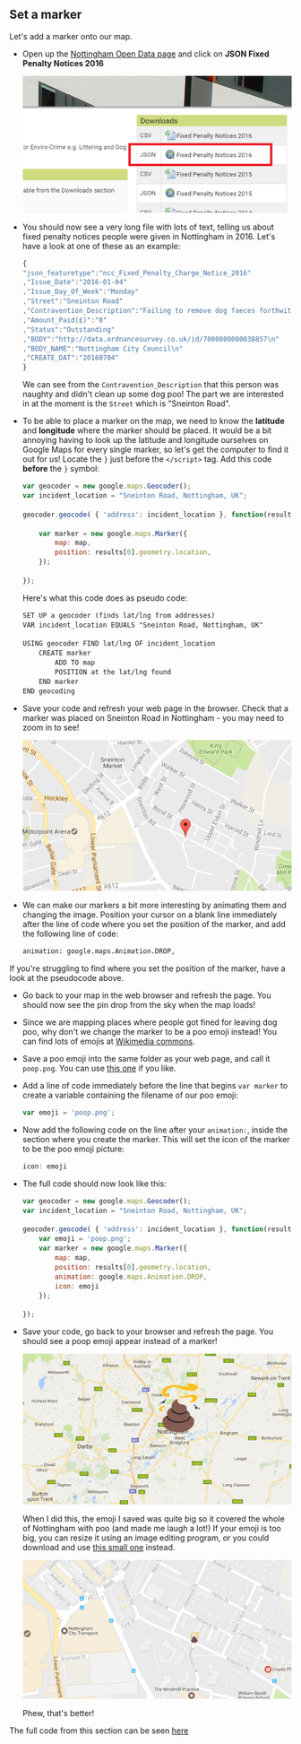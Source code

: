 ## Set a marker

Let's add a marker onto our map.

- Open up the [Nottingham Open Data page](http://www.opendatanottingham.org.uk/dataset.aspx?id=124) and click on **JSON Fixed Penalty Notices 2016**

    ![View the JSON data](images/click-on-data.png)

- You should now see a very long file with lots of text, telling us about fixed penalty notices people were given in Nottingham in 2016. Let's have a look at one of these as an example:

    ```JavaScript
    {
    "json_featuretype":"ncc_Fixed_Penalty_Charge_Notice_2016"
    ,"Issue_Date":"2016-01-04"
    ,"Issue_Day_Of_Week":"Monday"
    ,"Street":"Sneinton Road"
    ,"Contravention_Description":"Failing to remove dog faeces forthwith"
    ,"Amount_Paid(£)":"0"
    ,"Status":"Outstanding"
    ,"BODY":"http://data.ordnancesurvey.co.uk/id/7000000000038857\n"
    ,"BODY_NAME":"Nottingham City Council\n"
    ,"CREATE_DAT":"20160704"
    }
    ```

    We can see from the `Contravention_Description` that this person was naughty and didn't clean up some dog poo! The part we are interested in at the moment is the `Street` which is "Sneinton Road".

- To be able to place a marker on the map, we need to know the **latitude** and **longitude** where the marker should be placed. It would be a bit annoying having to look up the latitude and longitude ourselves on Google Maps for every single marker, so let's get the computer to find it out for us! Locate the `}` just before the `</script>` tag. Add this code **before** the `}` symbol:

    ```JavaScript
    var geocoder = new google.maps.Geocoder();
    var incident_location = "Sneinton Road, Nottingham, UK";

    geocoder.geocode( { 'address': incident_location }, function(results) {

        var marker = new google.maps.Marker({
            map: map,
            position: results[0].geometry.location,
        });

    });
    ```

    Here's what this code does as pseudo code:

    ```html
    SET UP a geocoder (finds lat/lng from addresses)
    VAR incident_location EQUALS "Sneinton Road, Nottingham, UK"

    USING geocoder FIND lat/lng OF incident_location
        CREATE marker
            ADD TO map
            POSITION at the lat/lng found
        END marker
    END geocoding

    ```

- Save your code and refresh your web page in the browser. Check that a marker was placed on Sneinton Road in Nottingham - you may need to zoom in to see!

    ![Marker was placed](images/sneinton-road.png)

- We can make our markers a bit more interesting by animating them and changing the image. Position your cursor on a blank line immediately after the line of code where you set the position of the marker, and add the following line of code:

    ```html
    animation: google.maps.Animation.DROP,
    ```

If you're struggling to find where you set the position of the marker, have a look at the pseudocode above.

- Go back to your map in the web browser and refresh the page. You should now see the pin drop from the sky when the map loads!

- Since we are mapping places where people got fined for leaving dog poo, why don't we change the marker to be a poo emoji instead! You can find lots of emojis at [Wikimedia commons](https://commons.wikimedia.org/wiki/Emoji).

- Save a poo emoji into the same folder as your web page, and call it `poop.png`. You can use [this one](resources/poop.png) if you like.

- Add a line of code immediately before the line that begins `var marker` to create a variable containing the filename of our poo emoji:

    ```JavaScript
    var emoji = 'poop.png';
    ```

- Now add the following code on the line after your `animation:`, inside the section where you create the marker. This will set the icon of the marker to be the poo emoji picture:

    ```JavaScript
    icon: emoji
    ```

- The full code should now look like this:

    ```JavaScript
    var geocoder = new google.maps.Geocoder();
    var incident_location = "Sneinton Road, Nottingham, UK";

    geocoder.geocode( { 'address': incident_location }, function(results) {
        var emoji = 'poop.png';
        var marker = new google.maps.Marker({
            map: map,
            position: results[0].geometry.location,
            animation: google.maps.Animation.DROP,
            icon: emoji
        });

    });
    ```

- Save your code, go back to your browser and refresh the page. You should see a poop emoji appear instead of a marker!

    ![Big poo on Nottingham](images/poo-on-nottingham.png)

    When I did this, the emoji I saved was quite big so it covered the whole of Nottingham with poo (and made me laugh a lot!) If your emoji is too big, you can resize it using an image editing program, or you could download and use [this small one](resources/poop.png) instead.

    ![Small poo on Nottingham](images/small-poo.png)

    Phew, that's better!

The full code from this section can be seen [here](https://raw.githubusercontent.com/raspberrypilearning/poo-near-you/master/code/worksheet1.html)
